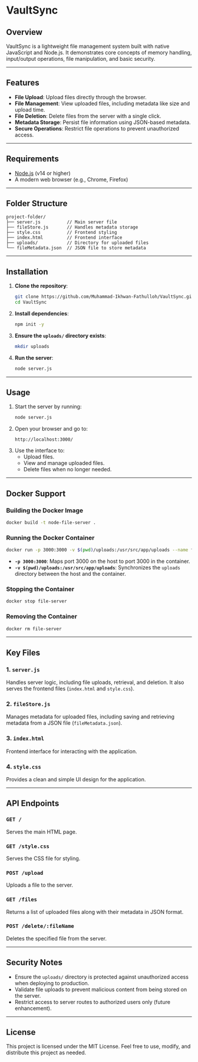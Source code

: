 # VaultSync

## Overview
VaultSync is a lightweight file management system built with native JavaScript and Node.js. It demonstrates core concepts of memory handling, input/output operations, file manipulation, and basic security.

---

## Features
- **File Upload**: Upload files directly through the browser.
- **File Management**: View uploaded files, including metadata like size and upload time.
- **File Deletion**: Delete files from the server with a single click.
- **Metadata Storage**: Persist file information using JSON-based metadata.
- **Secure Operations**: Restrict file operations to prevent unauthorized access.

---

## Requirements
- [Node.js](https://nodejs.org/) (v14 or higher)
- A modern web browser (e.g., Chrome, Firefox)

---

## Folder Structure
```plaintext
project-folder/
├── server.js          // Main server file
├── fileStore.js       // Handles metadata storage
├── style.css          // Frontend styling
├── index.html         // Frontend interface
├── uploads/           // Directory for uploaded files
└── fileMetadata.json  // JSON file to store metadata
```

---

## Installation
1. **Clone the repository**:
   ```bash
   git clone https://github.com/Muhammad-Ikhwan-Fathulloh/VaultSync.git
   cd VaultSync
   ```
2. **Install dependencies**:
   ```bash
   npm init -y
   ```
3. **Ensure the `uploads/` directory exists**:
   ```bash
   mkdir uploads
   ```
4. **Run the server**:
   ```bash
   node server.js
   ```

---

## Usage
1. Start the server by running:
   ```bash
   node server.js
   ```
2. Open your browser and go to:
   ```
   http://localhost:3000/
   ```
3. Use the interface to:
   - Upload files.
   - View and manage uploaded files.
   - Delete files when no longer needed.

---

## Docker Support

### Building the Docker Image

```bash
docker build -t node-file-server .
```

### Running the Docker Container

```bash
docker run -p 3000:3000 -v $(pwd)/uploads:/usr/src/app/uploads --name file-server node-file-server
```

- **`-p 3000:3000`**: Maps port 3000 on the host to port 3000 in the container.
- **`-v $(pwd)/uploads:/usr/src/app/uploads`**: Synchronizes the `uploads` directory between the host and the container.

### Stopping the Container

```bash
docker stop file-server
```

### Removing the Container

```bash
docker rm file-server
```

---

## Key Files

### 1. `server.js`
Handles server logic, including file uploads, retrieval, and deletion. It also serves the frontend files (`index.html` and `style.css`).

### 2. `fileStore.js`
Manages metadata for uploaded files, including saving and retrieving metadata from a JSON file (`fileMetadata.json`).

### 3. `index.html`
Frontend interface for interacting with the application.

### 4. `style.css`
Provides a clean and simple UI design for the application.

---

## API Endpoints

### `GET /`
Serves the main HTML page.

### `GET /style.css`
Serves the CSS file for styling.

### `POST /upload`
Uploads a file to the server.

### `GET /files`
Returns a list of uploaded files along with their metadata in JSON format.

### `POST /delete/:fileName`
Deletes the specified file from the server.

---

## Security Notes
- Ensure the `uploads/` directory is protected against unauthorized access when deploying to production.
- Validate file uploads to prevent malicious content from being stored on the server.
- Restrict access to server routes to authorized users only (future enhancement).

---

## License
This project is licensed under the MIT License. Feel free to use, modify, and distribute this project as needed.